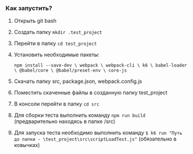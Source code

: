 ### Как запустить?
1. Открыть git bash
2. Создать папку `mkdir .test_project`
3. Перейти в папку `cd test_project`
4. Установить необходимые пакеты:

   `npm install --save-dev \
      webpack \
      webpack-cli \
      k6 \
      babel-loader \
      @babel/core \
      @babel/preset-env \
      core-js`
6. Скачать папку src, package.json, webpack.config.js
7. Поместить скаченные файлы в созданную папку test_project
8. В консоли перейти в папку `cd src`
9. Для сборки теста выполнить команду `npm run build` (предварительно находясь в папке /src)
10. Для запуска теста необходимо выполнить команду `$ k6 run "Путь до папки - \test_project\src\scriptLoadTest.js"` (обязательно в ковычках)
